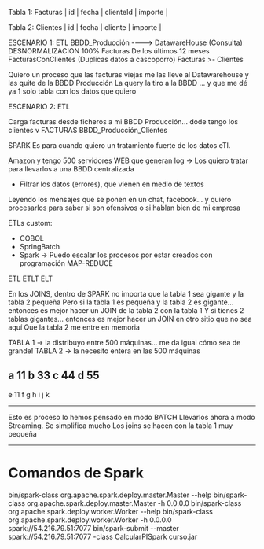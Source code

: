 

Tabla 1: Facturas
| id | fecha | clienteId | importe |

Tabla 2: Clientes
| id | fecha | cliente | importe |

ESCENARIO 1: ETL
BBDD_Producción                     ---->           DatawareHouse (Consulta) DESNORMALIZACION 100%
Facturas De los últimos 12 meses                    FacturasConClientes (Duplicas datos a cascoporro)
Facturas >- Clientes

Quiero un proceso que las facturas viejas me las lleve al Datawarehouse y las quite de la BBDD Producción
La query la tiro a la BBDD ... y que me dé ya 1 solo tabla con los datos que quiero


ESCENARIO 2: ETL

Carga facturas desde ficheros a mi BBDD Producción... dode tengo los clientes
                                        v
FACTURAS                       BBDD_Producción_Clientes

SPARK Es para cuando quiero un tratamiento fuerte de los datos eTl.

Amazon y tengo 500 servidores WEB que generan log -> Los quiero tratar para llevarlos a una BBDD centralizada
- Filtrar los datos (errores), que vienen en medio de textos

Leyendo los mensajes que se ponen en un chat, facebook... y quiero procesarlos para saber si son ofensivos
o si hablan bien de mi empresa

ETLs custom:
- COBOL
- SpringBatch
- Spark -> Puedo escalar los procesos por estar creados con programación MAP-REDUCE

ETL
ETLT
ELT

En los JOINS, dentro de SPARK no importa que la tabla 1 sea gigante y la tabla 2 pequeña
Pero si la tabla 1 es pequeña y la tabla 2 es gigante... entonces es mejor hacer un JOIN de la tabla 2 con la tabla 1
Y si tienes 2 tablas gigantes... entonces es mejor hacer un JOIN en otro sitio que no sea aquí
Que la tabla 2 me entre en memoria

TABLA 1 -> la distribuyo entre 500 máquinas... me da igual cómo sea de grande!
TABLA 2 -> la necesito entera en las 500 máquinas

a       11
b       33
c       44
d       55
---------------
e       11
f
g
h
i
j
k

------

Esto es proceso lo hemos pensado en modo BATCH
Llevarlos ahora a modo Streaming. Se simplifica mucho
Los joins se hacen con la tabla 1 muy pequeña

---

# Comandos de Spark

bin/spark-class org.apache.spark.deploy.master.Master  --help
bin/spark-class org.apache.spark.deploy.master.Master -h 0.0.0.0
bin/spark-class org.apache.spark.deploy.worker.Worker --help
bin/spark-class org.apache.spark.deploy.worker.Worker -h 0.0.0.0 spark://54.216.79.51:7077
bin/spark-submit --master spark://54.216.79.51:7077 -class CalcularPISpark curso.jar